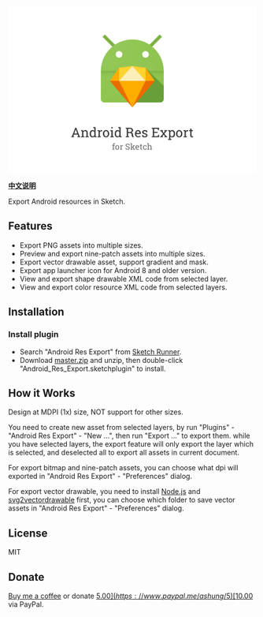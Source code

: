 ![](android_res_export.png)

**[中文说明](https://github.com/Ashung/Android_Res_Export/blob/master/README_zh.md)**

Export Android resources in Sketch.

## Features

- Export PNG assets into multiple sizes.
- Preview and export nine-patch assets into multiple sizes.
- Export vector drawable asset, support gradient and mask.
- Export app launcher icon for Android 8 and older version.
- View and export shape drawable XML code from selected layer.
- View and export color resource XML code from selected layers.

## Installation

### Install plugin

- Search "Android Res Export" from [Sketch Runner](http://sketchrunner.com/).
- Download [master.zip](https://github.com/Ashung/Android_Res_Export/archive/master.zip) and unzip, then double-click "Android_Res_Export.sketchplugin" to install.

## How it Works

Design at MDPI (1x) size, NOT support for other sizes.

You need to create new asset from selected layers, by run "Plugins" - "Android Res Export" - "New ...", then run "Export ..." to export them. while you have selected layers, the export feature will only export the layer which is selected, and deselected all to export all assets in current document.

For export bitmap and nine-patch assets, you can choose what dpi will exported in "Android Res Export" - "Preferences" dialog.

For export vector drawable, you need to install [Node.js](https://nodejs.org/en/) and [svg2vectordrawable](https://github.com/Ashung/svg2vectordrawable) first, you can choose which folder to save vector assets in "Android Res Export" - "Preferences" dialog.

## License

MIT

## Donate

[Buy me a coffee](https://www.buymeacoffee.com/ashung) or donate [$5.00](https://www.paypal.me/ashung/5) [$10.00](https://www.paypal.me/ashung/10) via PayPal.